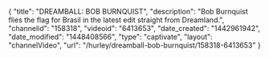 {
    "title": "DREAMBALL: BOB BURNQUIST",
    "description": "Bob Burnquist flies the flag for Brasil in the latest edit straight from Dreamland.",
    "channelid": "158318",
    "videoid": "6413653",
    "date_created": "1442961942",
    "date_modified": "1448408566",
    "type": "captivate",
    "layout": "channelVideo",
    "url": "\/hurley\/dreamball-bob-burnquist\/158318-6413653"
}